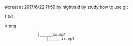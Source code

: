 #creat at 2017/6/22 11:59 by nightraid
by study how to use git 






























t.txt




x.png

				   |______xx.mp4
			           |______xx.mp3
			


		   







